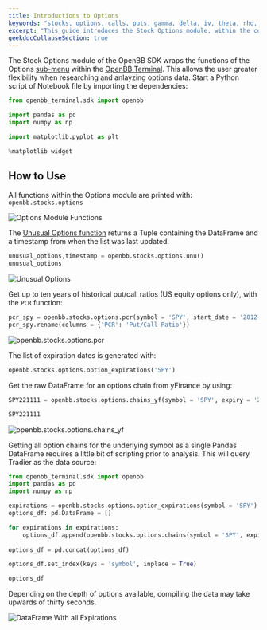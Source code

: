 ```yaml
---
title: Introductions to Options
keywords: "stocks, options, calls, puts, gamma, delta, iv, theta, rho, greeks, charm, vanna, vomma, derivatives, contracts, ^SPX, ^VIX, ^NDX, chains, oi, vol, volume, open, interest, expiration, dte, volatility, underlying"
excerpt: "This guide introduces the Stock Options module, within the context of the OpenBB SDK"
geekdocCollapseSection: true
---
```

The Stock Options module of the OpenBB SDK wraps the functions of the Options [sub-menu](https://openbb-finance.github.io/OpenBBTerminal/terminal/stocks/options/) within the [OpenBB Terminal](https://openbb-finance.github.io/OpenBBTerminal/terminal/). This allows the user greater flexibility when researching and anlayzing options data. Start a Python script of Notebook file by importing the dependencies:

```python
from openbb_terminal.sdk import openbb

import pandas as pd
import numpy as np

import matplotlib.pyplot as plt

%matplotlib widget
```

## How to Use

All functions within the Options module are printed with: `openbb.stocks.options`

![Options Module Functions](https://user-images.githubusercontent.com/85772166/199891549-1331a65c-6251-4206-b77c-c64dfabe70f4.png "Options Module Functions")

The [Unusual Options function](https://openbb-finance.github.io/OpenBBTerminal/terminal/stocks/options/unu/) returns a Tuple containing the DataFrame and a timestamp from when the list was last updated.

```python
unusual_options,timestamp = openbb.stocks.options.unu()
unusual_options
```

![Unusual Options](https://user-images.githubusercontent.com/85772166/199891691-da3af87e-99c3-4d01-881f-62b6b0d3ae34.png "Unusual Options")

Get up to ten years of historical put/call ratios (US equity options only), with the `PCR` function:

```python
pcr_spy = openbb.stocks.options.pcr(symbol = 'SPY', start_date = '2012-11-03')
pcr_spy.rename(columns = {'PCR': 'Put/Call Ratio'})
```

![openbb.stocks.options.pcr](https://user-images.githubusercontent.com/85772166/199892365-f0ece3fa-307f-41cd-9326-d515f1d8b716.png "openbb.stocks.options.pcr")

The list of expiration dates is generated with:

```python
openbb.stocks.options.option_expirations('SPY')
```

Get the raw DataFrame for an options chain from yFinance by using:

```python
SPY221111 = openbb.stocks.options.chains_yf(symbol = 'SPY', expiry = '2022-11-11')

SPY221111
```

![openbb.stocks.options.chains_yf](https://user-images.githubusercontent.com/85772166/199900266-668af99d-ae72-4bca-9b40-14228b25279b.png "openbb.stocks.options.chains_yf")

Getting all option chains for the underlying symbol as a single Pandas DataFrame requires a little bit of scripting prior to analysis. This will query Tradier as the data source:

```python
from openbb_terminal.sdk import openbb
import pandas as pd
import numpy as np

expirations = openbb.stocks.options.option_expirations(symbol = 'SPY')
options_df: pd.DataFrame = []

for expirations in expirations:
    options_df.append(openbb.stocks.options.chains(symbol = 'SPY', expiry = expirations))
  
options_df = pd.concat(options_df)

options_df.set_index(keys = 'symbol', inplace = True)

options_df
```

Depending on the depth of options available, compiling the data may take upwards of thirty seconds.

![DataFrame With all Expirations](https://user-images.githubusercontent.com/85772166/199893166-35ef062d-c16e-464d-a392-378ef4c6a1ee.png "DataFrame With all Expirations")
